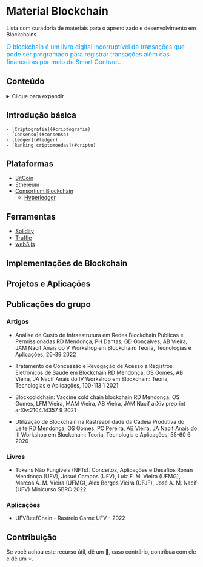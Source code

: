 # Material Blockchain

Lista com curadoria de materiais para o aprendizado e desenvolvimento em Blockchains.

<font color=#0099ff size=3>O blockchain é um livro digital incorruptível de transações que pode ser programado para registrar transações além das financeiras por meio de Smart Contract.</font>

## Conteúdo
<details><summary>Clique para expandir</summary>

- [Blockchain](#blockchain)
  - [Conteúdo](#conteudo)
  - [Introdução básica](#introducao)
  - [Plataformas](#plataformas)
  - [Ferramentas](#Ferramentas)
  - [Implementações de Blockchain](#implementation-of-blockchain)
  - [Projetos e Aplicações](#Projetos e Aplicações)
  - [Publicações do grupo](#Publicações do grupo)
  - [Contribuição](#Contribuição)

</details>

## Introdução básica
    - [Criptografia](#criptografia)
    - [Consenso](#consenso)
    - [Ledger](#ledger)
    - [Ranking criptomoedas](#cripto)

## Plataformas
* [BitCoin](#bitcoin)
* [Ethereum](#ethereum)
* [Consortium Blockchain](#consortium-blockchain)
  * [Hyperledger](#hyperledger)

## Ferramentas
* [Solidity](https://docs.soliditylang.org/)
* [Truffle](https://trufflesuite.com)
* [web3.js](https://web3js.readthedocs.io)

## Implementações de Blockchain

## Projetos e Aplicações

## Publicações do grupo

### Artigos

+ Análise de Custo de Infraestrutura em Redes Blockchain Publicas e Permissionadas
RD Mendonça, PH Dantas, GD Gonçalves, AB Vieira, JAM Nacif
Anais do V Workshop em Blockchain: Teoria, Tecnologias e Aplicações, 26-39		2022

+ Tratamento de Concessão e Revogação de Acesso a Registros Eletrônicos de Saúde em Blockchain
RD Mendonça, OS Gomes, AB Vieira, JA Nacif
Anais do IV Workshop em Blockchain: Teoria, Tecnologias e Aplicações, 100-113	1	2021

+ Blockcoldchain: Vaccine cold chain blockchain
RD Mendonça, OS Gomes, LFM Vieira, MAM Vieira, AB Vieira, JAM Nacif
arXiv preprint arXiv:2104.14357	9	2021

+ Utilização de Blockchain na Rastreabilidade da Cadeia Produtiva do Leite
RD Mendonça, OS Gomes, PC Pereira, AB Vieira, JA Nacif
Anais do III Workshop em Blockchain: Teoria, Tecnologia e Aplicações, 55-60	6	2020

### Livros
+ Tokens Não Fungíveis (NFTs): Conceitos, Aplicações e Desafios	Ronan Mendonça (UFV), Josué Campos (UFV), Luiz F. M. Vieira (UFMG), Marcos A. M. Vieira (UFMG), Alex Borges Vieira (UFJF), José A. M. Nacif (UFV) Minicurso SBRC 2022

### Aplicações

+ UFVBeefChain - Rastreio Carne UFV - 2022

## Contribuição
Se você achou este recurso útil, dê um 🌟, caso contrário, contribua com ele e dê um ⭐️.
